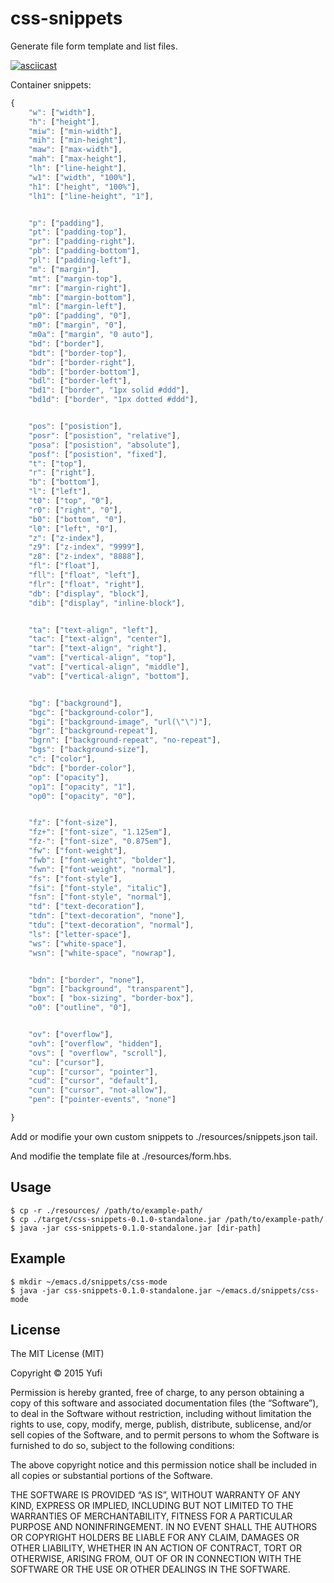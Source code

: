 # css-snippets

Generate file form template and list files.

[![asciicast](https://asciinema.org/a/c34uoakjgnmqsbi9h1rjwp69m.png)](https://asciinema.org/a/c34uoakjgnmqsbi9h1rjwp69m)

Container snippets:

```js
{
    "w": ["width"],
    "h": ["height"],
    "miw": ["min-width"],
    "mih": ["min-height"],
    "maw": ["max-width"],
    "mah": ["max-height"],
    "lh": ["line-height"],
    "w1": ["width", "100%"],
    "h1": ["height", "100%"],
    "lh1": ["line-height", "1"],


    "p": ["padding"],
    "pt": ["padding-top"],
    "pr": ["padding-right"],
    "pb": ["padding-bottom"],
    "pl": ["padding-left"],
    "m": ["margin"],
    "mt": ["margin-top"],
    "mr": ["margin-right"],
    "mb": ["margin-bottom"],
    "ml": ["margin-left"],
    "p0": ["padding", "0"],
    "m0": ["margin", "0"],
    "m0a": ["margin", "0 auto"],
    "bd": ["border"],
    "bdt": ["border-top"],
    "bdr": ["border-right"],
    "bdb": ["border-bottom"],
    "bdl": ["border-left"],
    "bd1": ["border", "1px solid #ddd"],
    "bd1d": ["border", "1px dotted #ddd"],


    "pos": ["posistion"],
    "posr": ["posistion", "relative"],
    "posa": ["posistion", "absolute"],
    "posf": ["posistion", "fixed"],
    "t": ["top"],
    "r": ["right"],
    "b": ["bottom"],
    "l": ["left"],
    "t0": ["top", "0"],
    "r0": ["right", "0"],
    "b0": ["bottom", "0"],
    "l0": ["left", "0"],
    "z": ["z-index"],
    "z9": ["z-index", "9999"],
    "z8": ["z-index", "8888"],
    "fl": ["float"],
    "fll": ["float", "left"],
    "flr": ["float", "right"],
    "db": ["display", "block"],
    "dib": ["display", "inline-block"],


    "ta": ["text-align", "left"],
    "tac": ["text-align", "center"],
    "tar": ["text-align", "right"],
    "vam": ["vertical-align", "top"],
    "vat": ["vertical-align", "middle"],
    "vab": ["vertical-align", "bottom"],


    "bg": ["background"],
    "bgc": ["background-color"],
    "bgi": ["background-image", "url(\"\")"],
    "bgr": ["background-repeat"],
    "bgrn": ["background-repeat", "no-repeat"],
    "bgs": ["background-size"],
    "c": ["color"],
    "bdc": ["border-color"],
    "op": ["opacity"],
    "op1": ["opacity", "1"],
    "op0": ["opacity", "0"],


    "fz": ["font-size"],
    "fz+": ["font-size", "1.125em"],
    "fz-": ["font-size", "0.875em"],
    "fw": ["font-weight"],
    "fwb": ["font-weight", "bolder"],
    "fwn": ["font-weight", "normal"],
    "fs": ["font-style"],
    "fsi": ["font-style", "italic"],
    "fsn": ["font-style", "normal"],
    "td": ["text-decoration"],
    "tdn": ["text-decoration", "none"],
    "tdu": ["text-decoration", "normal"],
    "ls": ["letter-space"],
    "ws": ["white-space"],
    "wsn": ["white-space", "nowrap"],


    "bdn": ["border", "none"],
    "bgn": ["background", "transparent"],
    "box": [ "box-sizing", "border-box"],
    "o0": ["outline", "0"],


    "ov": ["overflow"],
    "ovh": ["overflow", "hidden"],
    "ovs": [ "overflow", "scroll"],
    "cu": ["cursor"],
    "cup": ["cursor", "pointer"],
    "cud": ["cursor", "default"],
    "cun": ["cursor", "not-allow"],
    "pen": ["pointer-events", "none"]

}
```

Add or modifie your own custom snippets to ./resources/snippets.json tail.

And modifie the template file at ./resources/form.hbs.

## Usage

	$ cp -r ./resources/ /path/to/example-path/
	$ cp ./target/css-snippets-0.1.0-standalone.jar /path/to/example-path/
	$ java -jar css-snippets-0.1.0-standalone.jar [dir-path]
	

## Example

	$ mkdir ~/emacs.d/snippets/css-mode
	$ java -jar css-snippets-0.1.0-standalone.jar ~/emacs.d/snippets/css-mode

## License

The MIT License (MIT)

Copyright © 2015 Yufi

Permission is hereby granted, free of charge, to any person obtaining
a copy of this software and associated documentation files (the
“Software”), to deal in the Software without restriction, including
without limitation the rights to use, copy, modify, merge, publish,
distribute, sublicense, and/or sell copies of the Software, and to
permit persons to whom the Software is furnished to do so, subject to
the following conditions:

The above copyright notice and this permission notice shall be
included in all copies or substantial portions of the Software.

THE SOFTWARE IS PROVIDED “AS IS”, WITHOUT WARRANTY OF ANY KIND,
EXPRESS OR IMPLIED, INCLUDING BUT NOT LIMITED TO THE WARRANTIES OF
MERCHANTABILITY, FITNESS FOR A PARTICULAR PURPOSE AND
NONINFRINGEMENT. IN NO EVENT SHALL THE AUTHORS OR COPYRIGHT HOLDERS BE
LIABLE FOR ANY CLAIM, DAMAGES OR OTHER LIABILITY, WHETHER IN AN ACTION
OF CONTRACT, TORT OR OTHERWISE, ARISING FROM, OUT OF OR IN CONNECTION
WITH THE SOFTWARE OR THE USE OR OTHER DEALINGS IN THE SOFTWARE. 
